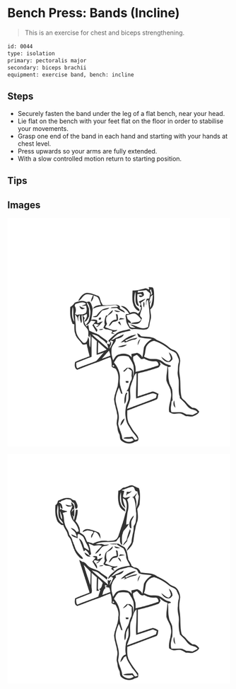 # Bench Press: Bands (Incline)

> This is an exercise for chest and biceps strengthening.

``` 
id: 0044 
type: isolation 
primary: pectoralis major 
secondary: biceps brachii 
equipment: exercise band, bench: incline 
``` 


## Steps


 - Securely fasten the band under the leg of a flat bench, near your head.
 - Lie flat on the bench with your feet flat on the floor in order to stabilise your movements.
 - Grasp one end of the band in each hand and starting with your hands at chest level.
 - Press upwards so your arms are fully extended.
 - With a slow controlled motion return to starting position.

## Tips



## Images

![](./../svg/0044-relaxation.svg "")

![](./../svg/0044-tension.svg "")


